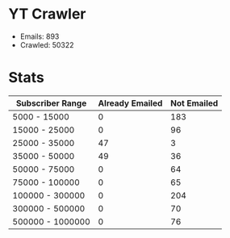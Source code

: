 # YT Crawler
- Emails: 893
- Crawled: 50322

# Stats
| Subscriber Range  | Already Emailed | Not Emailed |
|-------|-------|-------|
| 5000 - 15000 | 0 | 183 |
| 15000 - 25000 | 0 | 96 |
| 25000 - 35000 | 47 | 3 |
| 35000 - 50000 | 49 | 36 |
| 50000 - 75000 | 0 | 64 |
| 75000 - 100000 | 0 | 65 |
| 100000 - 300000 | 0 | 204 |
| 300000 - 500000 | 0 | 70 |
| 500000 - 1000000 | 0 | 76 |
